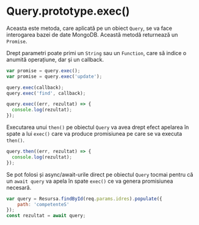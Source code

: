 # Query.prototype.exec()

Aceasta este metoda, care aplicată pe un obiect `Query`, se va face interogarea bazei de date MongoDB. Această metodă returnează un `Promise`.

Drept parametri poate primi un `String` sau un `Function`, care să indice o anumită operațiune, dar și un callback.

```javascript
var promise = query.exec();
var promise = query.exec('update');

query.exec(callback);
query.exec('find', callback);

query.exec((err, rezultat) => {
  console.log(rezultat);
});
```

Executarea unui `then()` pe obiectul `Query` va avea drept efect apelarea în spate a lui `exec()` care va produce promisiunea pe care se va executa `then()`.

```javascript
query.then((err, rezultat) => {
  console.log(rezultat);
});
```

Se pot folosi și async/await-urile direct pe obiectul `Query` tocmai pentru că un `await query` va apela în spate `exec()` ce va genera promisiunea necesară.

```javascript
var query = Resursa.findById(req.params.idres).populate({
    path: 'competenteS'
});
const rezultat = await query;
````
